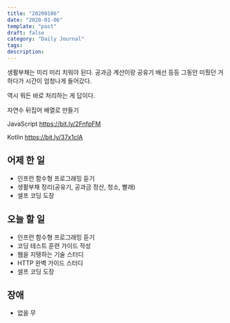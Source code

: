 ```yaml
---
title: "20200106"
date: "2020-01-06"
template: "post"
draft: false
category: "Daily Journal"
tags:
description:
---
```


생활부채는 미리 미리 치워야 된다.
공과금 계산이랑 공유기 배선 등등 그동안 미뤘던 거
하다가 시간이 엄청나게 들어갔다.

역시 뭐든 바로 처리하는 게 답이다.

자연수 뒤집어 배열로 만들기

JavaScript
<https://bit.ly/2FnfpFM>

Kotlin
<https://bit.ly/37x1clA>

## 어제 한 일

* 인프런 함수형 프로그래밍 듣기
* 생활부채 정리(공유기, 공과금 정산, 청소, 빨래)
* 셀프 코딩 도장

## 오늘 할 일

* 인프런 함수형 프로그래밍 듣기
* 코딩 테스트 훈련 가이드 작성
* 웹을 지탱하는 기술 스터디
* HTTP 완벽 가이드 스터디
* 셀프 코딩 도장

## 장애

* 없을 무
